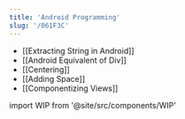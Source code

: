```yaml
---
title: 'Android Programming'
slug: '/061F3C'
---
```


- [[Extracting String in Android]]
- [[Android Equivalent of Div]]
- [[Centering]]
- [[Adding Space]]
- [[Componentizing Views]]

import WIP from '@site/src/components/WIP'

<WIP />
